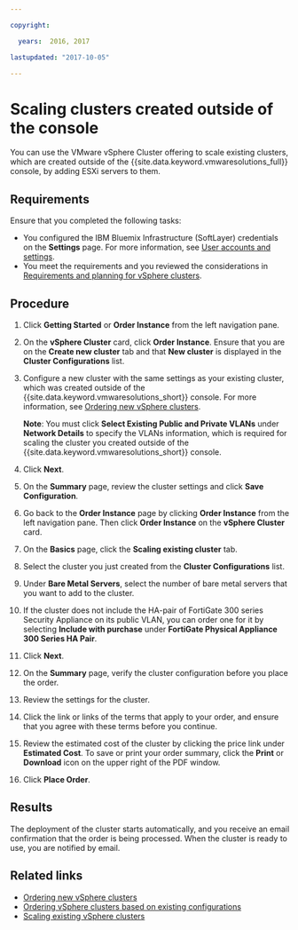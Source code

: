 ```yaml
---

copyright:

  years:  2016, 2017

lastupdated: "2017-10-05"

---
```


# Scaling clusters created outside of the console

You can use the VMware vSphere Cluster offering to scale existing clusters, which are created outside of the {{site.data.keyword.vmwaresolutions_full}} console, by adding ESXi servers to them.

## Requirements

Ensure that you completed the following tasks:
*  You configured the IBM Bluemix Infrastructure (SoftLayer) credentials on the **Settings** page. For more information, see [User accounts and settings](../vmonic/useraccount.html).
*  You meet the requirements and you reviewed the considerations in [Requirements and planning for vSphere clusters](vs_planning.html).

## Procedure

1. Click **Getting Started** or **Order Instance** from the left navigation pane.
2. On the **vSphere Cluster** card, click **Order Instance**. Ensure that you are on the **Create new cluster** tab and that **New
cluster** is displayed in the **Cluster Configurations** list.
3. Configure a new cluster with the same settings as your existing cluster, which was created outside of the {{site.data.keyword.vmwaresolutions_short}} console. For more information, see [Ordering new vSphere clusters](vs_orderinginstances.html).

   **Note**: You must click **Select Existing Public and Private VLANs** under **Network Details** to specify the VLANs information,
   which is required for scaling the cluster you created outside of the {{site.data.keyword.vmwaresolutions_short}} console.
4. Click **Next**.
5. On the **Summary** page, review the cluster settings and click **Save Configuration**.
6. Go back to the **Order Instance** page by clicking **Order Instance** from the left navigation pane. Then click **Order Instance** on the **vSphere Cluster** card.
7. On the **Basics** page, click the **Scaling existing cluster** tab.
8. Select the cluster you just created from the **Cluster Configurations** list.
9. Under **Bare Metal Servers**, select the number of bare metal servers that you want to add to the cluster.
11. If the cluster does not include the HA-pair of FortiGate 300 series Security Appliance on its public VLAN, you can order one for it by selecting **Include with purchase** under **FortiGate Physical Appliance 300 Series HA Pair**.
12. Click **Next**.
13. On the **Summary** page, verify the cluster configuration before you place the order.
   1. Review the settings for the cluster.
   2. Click the link or links of the terms that apply to your order, and ensure that you agree with these terms before you continue.
   3. Review the estimated cost of the cluster by clicking the price link under **Estimated Cost**. To save or print your order
   summary, click the **Print** or **Download** icon on the upper right of the PDF window.
   4. Click **Place Order**.

## Results

The deployment of the cluster starts automatically, and you receive an email confirmation that the order is being processed. When the cluster is ready to use, you are notified by email.

## Related links

* [Ordering new vSphere clusters](vs_orderinginstances.html)
* [Ordering vSphere clusters based on existing configurations](vs_orderingbasedonexistingconfig.html)
* [Scaling existing vSphere clusters](vs_scalingexistingclusters.html)
